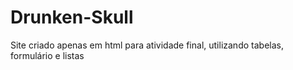 # Drunken-Skull
Site criado apenas em html para atividade final, utilizando tabelas, formulário e listas
